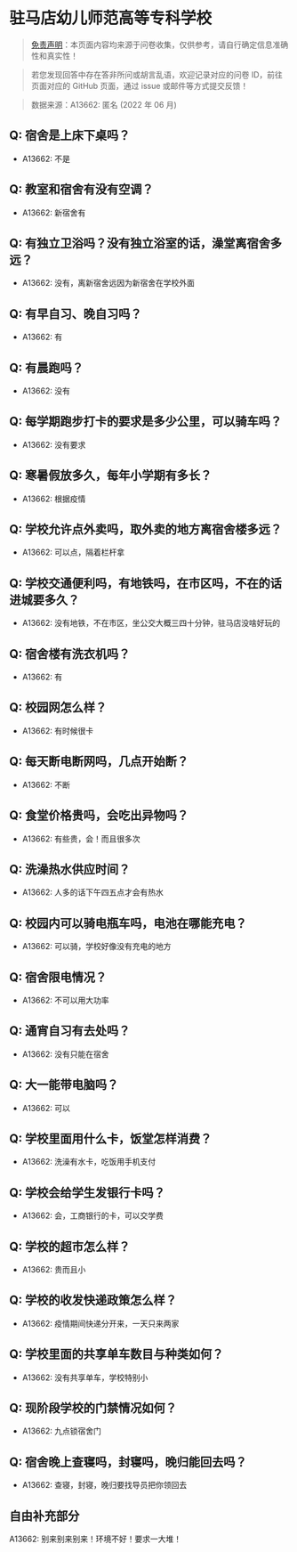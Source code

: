 # 驻马店幼儿师范高等专科学校

> [免责声明](https://colleges.chat/#_3)：本页面内容均来源于问卷收集，仅供参考，请自行确定信息准确性和真实性！

> 若您发现回答中存在答非所问或胡言乱语，欢迎记录对应的问卷 ID，前往页面对应的 GitHub 页面，通过 issue 或邮件等方式提交反馈！

> 数据来源：A13662: 匿名 (2022 年 06 月)

## Q: 宿舍是上床下桌吗？

- A13662: 不是

## Q: 教室和宿舍有没有空调？

- A13662: 新宿舍有

## Q: 有独立卫浴吗？没有独立浴室的话，澡堂离宿舍多远？

- A13662: 没有，离新宿舍远因为新宿舍在学校外面

## Q: 有早自习、晚自习吗？

- A13662: 有

## Q: 有晨跑吗？

- A13662: 没有

## Q: 每学期跑步打卡的要求是多少公里，可以骑车吗？

- A13662: 没有要求

## Q: 寒暑假放多久，每年小学期有多长？

- A13662: 根据疫情

## Q: 学校允许点外卖吗，取外卖的地方离宿舍楼多远？

- A13662: 可以点，隔着栏杆拿

## Q: 学校交通便利吗，有地铁吗，在市区吗，不在的话进城要多久？

- A13662: 没有地铁，不在市区，坐公交大概三四十分钟，驻马店没啥好玩的

## Q: 宿舍楼有洗衣机吗？

- A13662: 有

## Q: 校园网怎么样？

- A13662: 有时候很卡

## Q: 每天断电断网吗，几点开始断？

- A13662: 不断

## Q: 食堂价格贵吗，会吃出异物吗？

- A13662: 有些贵，会！而且很多次

## Q: 洗澡热水供应时间？

- A13662: 人多的话下午四五点才会有热水

## Q: 校园内可以骑电瓶车吗，电池在哪能充电？

- A13662: 可以骑，学校好像没有充电的地方

## Q: 宿舍限电情况？

- A13662: 不可以用大功率

## Q: 通宵自习有去处吗？

- A13662: 没有只能在宿舍

## Q: 大一能带电脑吗？

- A13662: 可以

## Q: 学校里面用什么卡，饭堂怎样消费？

- A13662: 洗澡有水卡，吃饭用手机支付

## Q: 学校会给学生发银行卡吗？

- A13662: 会，工商银行的卡，可以交学费

## Q: 学校的超市怎么样？

- A13662: 贵而且小

## Q: 学校的收发快递政策怎么样？

- A13662: 疫情期间快递分开来，一天只来两家

## Q: 学校里面的共享单车数目与种类如何？

- A13662: 没有共享单车，学校特别小

## Q: 现阶段学校的门禁情况如何？

- A13662: 九点锁宿舍门

## Q: 宿舍晚上查寝吗，封寝吗，晚归能回去吗？

- A13662: 查寝，封寝，晚归要找导员把你领回去

## 自由补充部分

A13662: 别来别来别来！环境不好！要求一大堆！